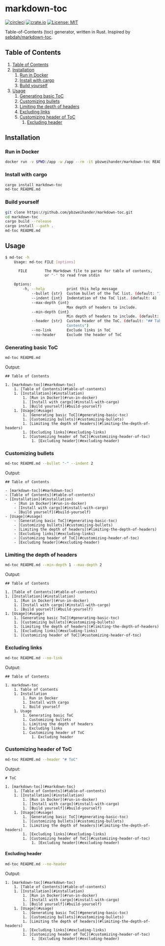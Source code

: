 # markdown-toc

[![circleci](https://circleci.com/gh/pbzweihander/markdown-toc.svg?style=shield)](https://circleci.com/gh/pbzweihander/markdown-toc)
[![crate.io](https://img.shields.io/crates/v/markdown-toc.svg)](https://crates.io/crates/markdown-toc)
[![License: MIT](https://img.shields.io/badge/License-MIT-yellow.svg)](LICENSE)

Table-of-Contents (toc) generator, written in Rust. Inspired by [sebdah/markdown-toc](https://github.com/sebdah/markdown-toc).

## Table of Contents

1. [Table of Contents](#table-of-contents)
1. [Installation](#installation)
    1. [Run in Docker](#run-in-docker)
    1. [Install with cargo](#install-with-cargo)
    1. [Build yourself](#build-yourself)
1. [Usage](#usage)
    1. [Generating basic ToC](#generating-basic-toc)
    1. [Customizing bullets](#customizing-bullets)
    1. [Limiting the depth of headers](#limiting-the-depth-of-headers)
    1. [Excluding links](#excluding-links)
    1. [Customizing header of ToC](#customizing-header-of-toc)
        1. [Excluding header](#excluding-header)

## Installation

### Run in Docker

```bash
docker run -v $PWD:/app -w /app --rm -it pbzweihander/markdown-toc README.md
```

### Install with cargo

```bash
cargo install markdown-toc
md-toc README.md
```

### Build yourself

```bash
git clone https://github.com/pbzweihander/markdown-toc.git
cd markdown-toc
cargo build --release
cargo install --path .
md-toc README.md
```

## Usage

```bash
$ md-toc -h
    Usage: md-toc FILE [options]

      FILE        The Markdown file to parse for table of contents,
                  or "-" to read from stdin

    Options:
        -h, --help          print this help message
            --bullet {str}  Custom bullet of the ToC list. (default: "1.")
            --indent {int}  Indentation of the ToC list. (default: 4)
            --max-depth {int}
                            Max depth of headers to include.
            --min-depth {int}
                            Min depth of headers to include. (default: 0)
            --header {str}  Custom header of the ToC. (default: "## Table of
                            Contents")
            --no-link       Exclude links in ToC
            --no-header     Exclude the header of ToC
```

### Generating basic ToC

```bash
md-toc README.md
```

Output:

    ## Table of Contents

    1. [markdown-toc](#markdown-toc)
        1. [Table of Contents](#table-of-contents)
        1. [Installation](#installation)
            1. [Run in Docker](#run-in-docker)
            1. [Install with cargo](#install-with-cargo)
            1. [Build yourself](#build-yourself)
        1. [Usage](#usage)
            1. [Generating basic ToC](#generating-basic-toc)
            1. [Customizing bullets](#customizing-bullets)
            1. [Limiting the depth of headers](#limiting-the-depth-of-headers)
            1. [Excluding links](#excluding-links)
            1. [Customizing header of ToC](#customizing-header-of-toc)
                1. [Excluding header](#excluding-header)

### Customizing bullets

```bash
md-toc README.md --bullet "-" --indent 2
```

Output:

    ## Table of Contents

    - [markdown-toc](#markdown-toc)
    - [Table of Contents](#table-of-contents)
    - [Installation](#installation)
        - [Run in Docker](#run-in-docker)
        - [Install with cargo](#install-with-cargo)
        - [Build yourself](#build-yourself)
    - [Usage](#usage)
        - [Generating basic ToC](#generating-basic-toc)
        - [Customizing bullets](#customizing-bullets)
        - [Limiting the depth of headers](#limiting-the-depth-of-headers)
        - [Excluding links](#excluding-links)
        - [Customizing header of ToC](#customizing-header-of-toc)
        - [Excluding header](#excluding-header)

### Limiting the depth of headers

```bash
md-toc README.md --min-depth 1 --max-depth 2
```

Output:

    ## Table of Contents

    1. [Table of Contents](#table-of-contents)
    1. [Installation](#installation)
        1. [Run in Docker](#run-in-docker)
        1. [Install with cargo](#install-with-cargo)
        1. [Build yourself](#build-yourself)
    1. [Usage](#usage)
        1. [Generating basic ToC](#generating-basic-toc)
        1. [Customizing bullets](#customizing-bullets)
        1. [Limiting the depth of headers](#limiting-the-depth-of-headers)
        1. [Excluding links](#excluding-links)
        1. [Customizing header of ToC](#customizing-header-of-toc)

### Excluding links

```bash
md-toc README.md --no-link
```

Output:

    ## Table of Contents

    1. markdown-toc
        1. Table of Contents
        1. Installation
            1. Run in Docker
            1. Install with cargo
            1. Build yourself
        1. Usage
            1. Generating basic ToC
            1. Customizing bullets
            1. Limiting the depth of headers
            1. Excluding links
            1. Customizing header of ToC
                1. Excluding header

### Customizing header of ToC

```bash
md-toc README.md --header "# ToC"
```

Output:

    # ToC

    1. [markdown-toc](#markdown-toc)
        1. [Table of Contents](#table-of-contents)
        1. [Installation](#installation)
            1. [Run in Docker](#run-in-docker)
            1. [Install with cargo](#install-with-cargo)
            1. [Build yourself](#build-yourself)
        1. [Usage](#usage)
            1. [Generating basic ToC](#generating-basic-toc)
            1. [Customizing bullets](#customizing-bullets)
            1. [Limiting the depth of headers](#limiting-the-depth-of-headers)
            1. [Excluding links](#excluding-links)
            1. [Customizing header of ToC](#customizing-header-of-toc)
                1. [Excluding header](#excluding-header)

#### Excluding header

```bash
md-toc README.md --no-header
```

Output:

    1. [markdown-toc](#markdown-toc)
        1. [Table of Contents](#table-of-contents)
        1. [Installation](#installation)
            1. [Run in Docker](#run-in-docker)
            1. [Install with cargo](#install-with-cargo)
            1. [Build yourself](#build-yourself)
        1. [Usage](#usage)
            1. [Generating basic ToC](#generating-basic-toc)
            1. [Customizing bullets](#customizing-bullets)
            1. [Limiting the depth of headers](#limiting-the-depth-of-headers)
            1. [Excluding links](#excluding-links)
            1. [Customizing header of ToC](#customizing-header-of-toc)
                1. [Excluding header](#excluding-header)
